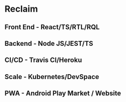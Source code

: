 # Reclaim

## Front End - React/TS/RTL/RQL

## Backend - Node JS/JEST/TS

## CI/CD - Travis CI/Heroku

## Scale - Kubernetes/DevSpace

## PWA - Android Play Market / Website
